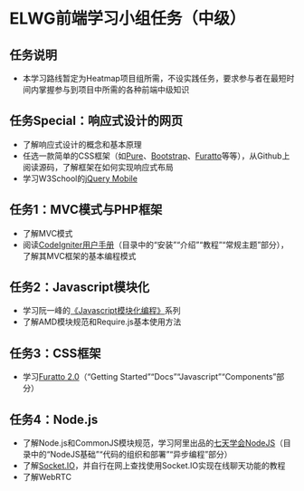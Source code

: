 ELWG前端学习小组任务（中级）
=====

## 任务说明
* 本学习路线暂定为Heatmap项目组所需，不设实践任务，要求参与者在最短时间内掌握参与到项目中所需的各种前端中级知识

## 任务Special：响应式设计的网页
* 了解响应式设计的概念和基本原理
* 任选一款简单的CSS框架（如[Pure](http://purecss.io/)、[Bootstrap](http://getbootstrap.com/)、[Furatto](http://icalialabs.github.io/furatto/old_docs/v2/index.html)等等），从Github上阅读源码，了解框架在如何实现响应式布局
* 学习W3School的[jQuery Mobile](http://w3school.com.cn/jquerymobile/index.asp)

## 任务1：MVC模式与PHP框架
* 了解MVC模式
* 阅读[CodeIgniter用户手册](http://codeigniter.org.cn/user_guide/toc.html)（目录中的“安装”“介绍”“教程”“常规主题”部分），了解其MVC框架的基本编程模式

## 任务2：Javascript模块化
* 学习阮一峰的[《Javascript模块化编程》](http://www.ruanyifeng.com/blog/2012/10/javascript_module.html)系列
* 了解AMD模块规范和Require.js基本使用方法

## 任务3：CSS框架
* 学习[Furatto 2.0](http://icalialabs.github.io/furatto/old_docs/v2/index.html)（“Getting Started”“Docs”“Javascript”“Components”部分）

## 任务4：Node.js
* 了解Node.js和CommonJS模块规范，学习阿里出品的[七天学会NodeJS](http://nqdeng.github.io/7-days-nodejs/#1)（目录中的“NodeJS基础”“代码的组织和部署”“异步编程”部分）
* 了解[Socket.IO](http://socket.io/)，并自行在网上查找使用Socket.IO实现在线聊天功能的教程
* 了解WebRTC

